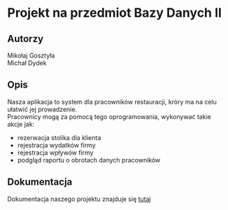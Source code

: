 # Projekt na przedmiot Bazy Danych II

## Autorzy
Mikołaj Gosztyła\
Michał Dydek

## Opis
Nasza aplikacja to system dla pracowników restauracji, króry ma na celu ułatwić jej prowadzenie.\
Pracownicy mogą za pomocą tego oprogramowania, wykonywać takie akcje jak:
- rezerwacja stolika dla klienta
- rejestracja wydatków firmy
- rejestracja wpływów firmy
- podgląd raportu o obrotach danych pracowników

## Dokumentacja
Dokumentacja naszego projektu znajduje się [tutaj](https://github.com/Mikosztyla/Databases2024-project/blob/main/projekt/Report/project_report.pdf)

